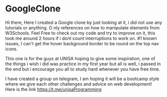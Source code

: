 # GoogleClone
Hi there, Here I created a Google clone by just looking at it, i did not use any tutorials or anything. O
nly references on how to manipulate elements from W3Schools.
Feel Free to check out my code and try to improve on it, this took me around 2 hours if i dont count interruptions to work on.
#1 known issues, I can't get the hover background border to be round on the top nav icons.


This one is for the guys at UNISA hoping to give some inspiration, one of the things i wish i did was practice in my first year but 
all is well, i passed in the end but i encourage you all to study hard whenever you have free time.

I have created a group on telegram, I am hoping it will be a bootcamp style where we give each other challenges and advice on web development!
Here is the link https://t.me/unisaProgramming
